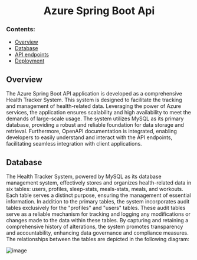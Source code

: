 <h1 align="center">
  Azure Spring Boot Api
</h1>

### Contents:
  - [Overview](#overview)
  - [Database](#database)
  - [API endpoints](#api-endpoints)
  - [Deployment](#deployment)

## Overview
The Azure Spring Boot API application is developed as a comprehensive Health Tracker System. This system is designed to facilitate the tracking and management of health-related data. Leveraging the power of Azure services, the application ensures scalability and high availability to meet the demands of large-scale usage. The system utilizes MySQL as its primary database, providing a robust and reliable foundation for data storage and retrieval. Furthermore, OpenAPI documentation is integrated, enabling developers to easily understand and interact with the API endpoints, facilitating seamless integration with client applications.

## Database
The Health Tracker System, powered by MySQL as its database management system, effectively stores and organizes health-related data in six tables: users, profiles, sleep-stats, meals-stats, meals, and workouts. Each table serves a distinct purpose, ensuring the management of essential information. In addition to the primary tables, the system incorporates audit tables exclusively for the "profiles" and "users" tables. These audit tables serve as a reliable mechanism for tracking and logging any modifications or changes made to the data within these tables. By capturing and retaining a comprehensive history of alterations, the system promotes transparency and accountability, enhancing data governance and compliance measures. The relationships between the tables are depicted in the following diagram:

<img alt="image" src="https://github.com/KristiyanBogdanov/Personal-health-tracker-system/blob/main/db_relationships.png">
